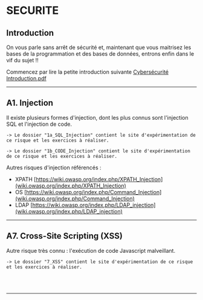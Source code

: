 # SECURITE

## Introduction

On vous parle sans arrêt de sécurité et, maintenant que vous maitrisez les bases de la programmation et des bases de données, entrons enfin dans le vif du sujet !!

Commencez par lire la petite introduction suivante <a href="Cybersécurité%20Introduction.pdf" target="_blank">Cybersécurité Introduction.pdf</a>

<hr/>

## A1. Injection

Il existe plusieurs formes d'injection, dont les plus connus sont l'injection SQL et l'injection de code.

    -> Le dossier "1a_SQL_Injection" contient le site d'expérimentation de ce risque et les exercices à réaliser.

    -> Le dossier "1b_CODE_Injection" contient le site d'expérimentation de ce risque et les exercices à réaliser.

Autres risques d'injection référencés :

- XPATH [https://wiki.owasp.org/index.php/XPATH_Injection](wiki.owasp.org/index.php/XPATH_Injection)
- OS [https://wiki.owasp.org/index.php/Command_Injection](wiki.owasp.org/index.php/Command_Injection)
- LDAP [https://wiki.owasp.org/index.php/LDAP_injection](wiki.owasp.org/index.php/LDAP_injection)

<hr/>

## A7. Cross-Site Scripting (XSS)

Autre risque très connu : l'exécution de code Javascript malveillant.

    -> Le dossier "7_XSS" contient le site d'expérimentation de ce risque et les exercices à réaliser.

<br/><br/>
<hr/>

